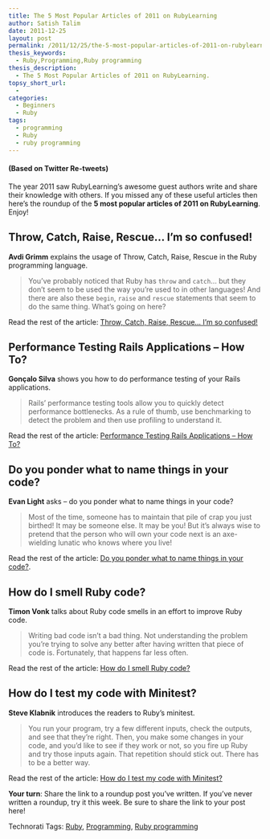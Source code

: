 ```yaml
---
title: The 5 Most Popular Articles of 2011 on RubyLearning
author: Satish Talim
date: 2011-12-25
layout: post
permalink: /2011/12/25/the-5-most-popular-articles-of-2011-on-rubylearning/
thesis_keywords:
  - Ruby,Programming,Ruby programming
thesis_description:
  - The 5 Most Popular Articles of 2011 on RubyLearning.
topsy_short_url:
  - 
categories:
  - Beginners
  - Ruby
tags:
  - programming
  - Ruby
  - ruby programming
---
```

<div>
  <h4>
    (Based on Twitter Re-tweets)
  </h4>
  
  <p class="alert">
    The year 2011 saw RubyLearning&#8217;s awesome guest authors write and share their knowledge with others. If you missed any of these useful articles then here&#8217;s the roundup of the <strong>5 most popular articles of 2011 on RubyLearning</strong>. Enjoy!
  </p>
  
  <h2>
    Throw, Catch, Raise, Rescue&#8230; I&#8217;m so confused!
  </h2>
  
  <p>
    <strong>Avdi Grimm</strong> explains the usage of Throw, Catch, Raise, Rescue in the Ruby programming language.
  </p>
  
  <blockquote>
    <p>
      You&#8217;ve probably noticed that Ruby has <code>throw</code> and <code>catch</code>&#8230; but they don&#8217;t seem to be used the way you&#8217;re used to in other languages! And there are also these <code>begin</code>, <code>raise</code> and <code>rescue</code> statements that seem to do the same thing. What&#8217;s going on here?
    </p>
  </blockquote>
  
  <p>
    Read the rest of the article: <a href="http://rubylearning.com/blog/2011/07/12/throw-catch-raise-rescue-im-so-confused/">Throw, Catch, Raise, Rescue&#8230; I&#8217;m so confused!</a>
  </p>
  
  <h2>
    Performance Testing Rails Applications &#8211; How To?
  </h2>
  
  <p>
    <strong>Gonçalo Silva</strong> shows you how to do performance testing of your Rails applications.
  </p>
  
  <blockquote>
    <p>
      Rails&#8217; performance testing tools allow you to quickly detect performance bottlenecks. As a rule of thumb, use benchmarking to detect the problem and then use profiling to understand it.
    </p>
  </blockquote>
  
  <p>
    Read the rest of the article: <a href="http://rubylearning.com/blog/2011/08/14/performance-testing-rails-applications-how-to/">Performance Testing Rails Applications &#8211; How To?</a>
  </p>
  
  <h2>
    Do you ponder what to name things in your code?
  </h2>
  
  <p>
    <strong>Evan Light</strong> asks &#8211; do you ponder what to name things in your code?
  </p>
  
  <blockquote>
    <p>
      Most of the time, someone has to maintain that pile of crap you just birthed! It may be someone else. It may be you! But it&#8217;s always wise to pretend that the person who will own your code next is an axe-wielding lunatic who knows where you live!
    </p>
  </blockquote>
  
  <p>
    Read the rest of the article: <a href="http://rubylearning.com/blog/2011/11/30/do-you-ponder-what-to-name-things-in-your-code/">Do you ponder what to name things in your code?</a>.
  </p>
  
  <h2>
    How do I smell Ruby code?
  </h2>
  
  <p>
    <strong>Timon Vonk</strong> talks about Ruby code smells in an effort to improve Ruby code.
  </p>
  
  <blockquote>
    <p>
      Writing bad code isn&#8217;t a bad thing. Not understanding the problem you&#8217;re trying to solve any better after having written that piece of code is. Fortunately, that happens far less often.
    </p>
  </blockquote>
  
  <p>
    Read the rest of the article: <a href="http://rubylearning.com/blog/2011/03/01/how-do-i-smell-ruby-code/">How do I smell Ruby code?</a>
  </p>
  
  <h2>
    How do I test my code with Minitest?
  </h2>
  
  <p>
    <strong>Steve Klabnik</strong> introduces the readers to Ruby&#8217;s minitest.
  </p>
  
  <blockquote>
    <p>
      You run your program, try a few different inputs, check the outputs, and see that they&#8217;re right. Then, you make some changes in your code, and you&#8217;d like to see if they work or not, so you fire up Ruby and try those inputs again. That repetition should stick out. There has to be a better way.
    </p>
  </blockquote>
  
  <p>
    Read the rest of the article: <a href="http://rubylearning.com/blog/2011/07/28/how-do-i-test-my-code-with-minitest/">How do I test my code with Minitest?</a>
  </p>
  
  <p>
    <b>Your turn</b>: Share the link to a roundup post you’ve written. If you’ve never written a roundup, try it this week. Be sure to share the link to your post here!
  </p>
</div>

Technorati Tags: <a href="http://technorati.com/tag/Ruby" rel="tag">Ruby</a>, <a href="http://technorati.com/tag/Programming" rel="tag">Programming</a>, <a href="http://technorati.com/tag/Ruby+programming" rel="tag">Ruby programming</a>
